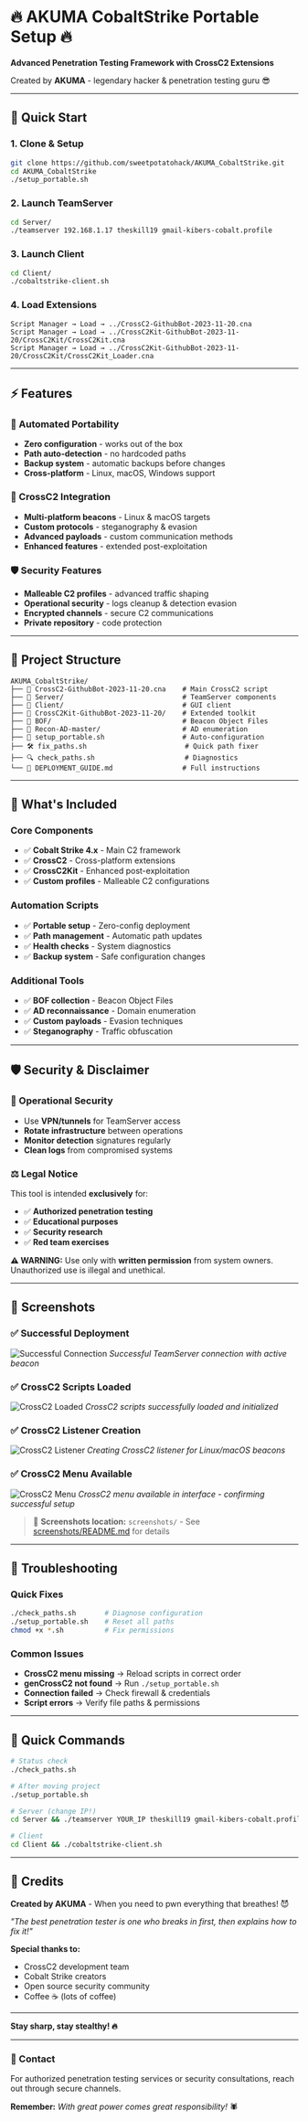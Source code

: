 # 🔥 AKUMA CobaltStrike Portable Setup 🔥

**Advanced Penetration Testing Framework with CrossC2 Extensions**

Created by **AKUMA** - legendary hacker & penetration testing guru 😎

---

## 🚀 Quick Start

### 1. Clone & Setup
```bash
git clone https://github.com/sweetpotatohack/AKUMA_CobaltStrike.git
cd AKUMA_CobaltStrike
./setup_portable.sh
```

### 2. Launch TeamServer
```bash
cd Server/
./teamserver 192.168.1.17 theskill19 gmail-kibers-cobalt.profile
```

### 3. Launch Client
```bash
cd Client/
./cobaltstrike-client.sh
```

### 4. Load Extensions
```
Script Manager → Load → ../CrossC2-GithubBot-2023-11-20.cna
Script Manager → Load → ../CrossC2Kit-GithubBot-2023-11-20/CrossC2Kit/CrossC2Kit.cna  
Script Manager → Load → ../CrossC2Kit-GithubBot-2023-11-20/CrossC2Kit/CrossC2Kit_Loader.cna
```

---

## ⚡ Features

### 🔧 Automated Portability
- **Zero configuration** - works out of the box
- **Path auto-detection** - no hardcoded paths
- **Backup system** - automatic backups before changes
- **Cross-platform** - Linux, macOS, Windows support

### 🎯 CrossC2 Integration
- **Multi-platform beacons** - Linux & macOS targets
- **Custom protocols** - steganography & evasion
- **Advanced payloads** - custom communication methods
- **Enhanced features** - extended post-exploitation

### 🛡️ Security Features
- **Malleable C2 profiles** - advanced traffic shaping
- **Operational security** - logs cleanup & detection evasion
- **Encrypted channels** - secure C2 communications
- **Private repository** - code protection

---

## 📁 Project Structure

```
AKUMA_CobaltStrike/
├── 🎯 CrossC2-GithubBot-2023-11-20.cna    # Main CrossC2 script
├── 📁 Server/                             # TeamServer components
├── 📁 Client/                             # GUI client
├── 📁 CrossC2Kit-GithubBot-2023-11-20/    # Extended toolkit
├── 📁 BOF/                                # Beacon Object Files
├── 📁 Recon-AD-master/                    # AD enumeration
├── 🔧 setup_portable.sh                   # Auto-configuration
├── 🛠️ fix_paths.sh                        # Quick path fixer
├── 🔍 check_paths.sh                      # Diagnostics
└── 📖 DEPLOYMENT_GUIDE.md                 # Full instructions
```

---

## 🎪 What's Included

### Core Components
- ✅ **Cobalt Strike 4.x** - Main C2 framework
- ✅ **CrossC2** - Cross-platform extensions
- ✅ **CrossC2Kit** - Enhanced post-exploitation
- ✅ **Custom profiles** - Malleable C2 configurations

### Automation Scripts
- ✅ **Portable setup** - Zero-config deployment
- ✅ **Path management** - Automatic path updates
- ✅ **Health checks** - System diagnostics
- ✅ **Backup system** - Safe configuration changes

### Additional Tools
- ✅ **BOF collection** - Beacon Object Files
- ✅ **AD reconnaissance** - Domain enumeration
- ✅ **Custom payloads** - Evasion techniques
- ✅ **Steganography** - Traffic obfuscation

---

## 🛡️ Security & Disclaimer

### 🔐 Operational Security
- Use **VPN/tunnels** for TeamServer access
- **Rotate infrastructure** between operations
- **Monitor detection** signatures regularly
- **Clean logs** from compromised systems

### ⚖️ Legal Notice
This tool is intended **exclusively** for:
- ✅ **Authorized penetration testing**
- ✅ **Educational purposes**
- ✅ **Security research**
- ✅ **Red team exercises**

**⚠️ WARNING:** Use only with **written permission** from system owners. Unauthorized use is illegal and unethical.

---

## 📸 Screenshots

### ✅ Successful Deployment
![Successful Connection](screenshots/01_successful_connection.png)
*Successful TeamServer connection with active beacon*

### ✅ CrossC2 Scripts Loaded
![CrossC2 Loaded](screenshots/02_crossc2_loaded.png)
*CrossC2 scripts successfully loaded and initialized*

### ✅ CrossC2 Listener Creation
![CrossC2 Listener](screenshots/03_crossc2_listener.png)
*Creating CrossC2 listener for Linux/macOS beacons*

### ✅ CrossC2 Menu Available
![CrossC2 Menu](screenshots/04_crossc2_menu.png)
*CrossC2 menu available in interface - confirming successful setup*

> 📁 **Screenshots location:** `screenshots/` - See [screenshots/README.md](screenshots/README.md) for details

---

## 🐛 Troubleshooting

### Quick Fixes
```bash
./check_paths.sh       # Diagnose configuration
./setup_portable.sh    # Reset all paths
chmod +x *.sh          # Fix permissions
```

### Common Issues
- **CrossC2 menu missing** → Reload scripts in correct order
- **genCrossC2 not found** → Run `./setup_portable.sh`  
- **Connection failed** → Check firewall & credentials
- **Script errors** → Verify file paths & permissions

---

## 📱 Quick Commands

```bash
# Status check
./check_paths.sh

# After moving project
./setup_portable.sh

# Server (change IP!)
cd Server && ./teamserver YOUR_IP theskill19 gmail-kibers-cobalt.profile

# Client
cd Client && ./cobaltstrike-client.sh
```

---

## 🤘 Credits

**Created by AKUMA** - When you need to pwn everything that breathes! 😈

*"The best penetration tester is one who breaks in first, then explains how to fix it!"*

**Special thanks to:**
- CrossC2 development team
- Cobalt Strike creators  
- Open source security community
- Coffee ☕ (lots of coffee)

---

**Stay sharp, stay stealthy! 🔥**

---

### 📧 Contact
For authorized penetration testing services or security consultations, reach out through secure channels.

**Remember:** *With great power comes great responsibility!* 🕷️
